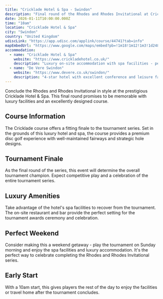 ```yaml
---
title: "Cricklade Hotel & Spa - Swindon"
description: "Final round of the Rhodes and Rhodes Invitational at Cricklade Hotel & Spa, Swindon"
date: 2026-01-11T10:00:00.000Z
time: "10am"
location: "Cricklade Hotel & Spa"
city: "Swindon"
country: "United Kingdom"
udiscLink: "https://app.udisc.com/applink/course/44741?tab=info"
mapEmbedUrl: "https://www.google.com/maps/embed?pb=!1m18!1m12!1m3!1d2485.2222222222!2d-1.8888888!3d51.6111111!2m3!1f0!2f0!3f0!3m2!1i1024!2i768!4f13.1!3m3!1m2!1s0x0%3A0x0!2zNTHCsDI2JzQ0LjQiTiAywrAzNyc1NS42Ilc!5e0!3m2!1sen!2suk!4v1234567890123!5m2!1sen!2suk"
accommodation:
  - name: "Cricklade Hotel & Spa"
    website: "https://www.crickladehotel.co.uk/"
    description: "Luxury on-site accommodation with spa facilities - perfect for the tournament finale"
  - name: "De Vere Swindon"
    website: "https://www.devere.co.uk/swindon/"
    description: "4-star hotel with excellent conference and leisure facilities"
---
```


Conclude the Rhodes and Rhodes Invitational in style at the prestigious Cricklade Hotel & Spa. This final round promises to be memorable with luxury facilities and an excellently designed course.

## Course Information

The Cricklade course offers a fitting finale to the tournament series. Set in the grounds of this luxury hotel and spa, the course provides a premium disc golf experience with well-maintained fairways and strategic hole designs.

## Tournament Finale

As the final round of the series, this event will determine the overall tournament champion. Expect competitive play and a celebration of the entire tournament series.

## Luxury Amenities

Take advantage of the hotel's spa facilities to recover from the tournament. The on-site restaurant and bar provide the perfect setting for the tournament awards ceremony and celebration.

## Perfect Weekend

Consider making this a weekend getaway - play the tournament on Sunday morning and enjoy the spa facilities and luxury accommodation. It's the perfect way to celebrate completing the Rhodes and Rhodes Invitational series.

## Early Start

With a 10am start, this gives players the rest of the day to enjoy the facilities or travel home after the tournament concludes.